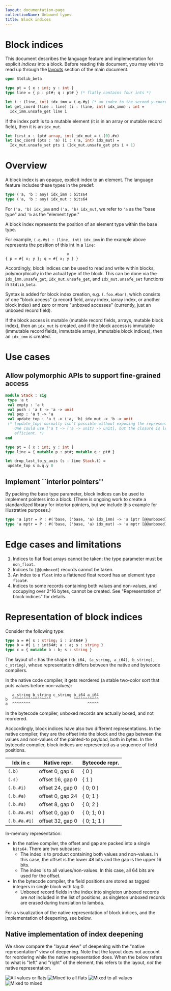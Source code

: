 ```yaml
---
layout: documentation-page
collectionName: Unboxed types
title: Block indices
---
```


# Block indices

This document describes the language feature and implementation for explicit
_indices_ into a block. Before reading this document, you may wish to read up
through the [layouts](../intro#layouts) section of the main document.

```ocaml
open Stdlib_beta

type pt = { x : int; y : int }
type line = { p : pt#; q : pt# } (* flatly contains four ints *)

let i : (line, int) idx_imm = (.q.#y) (* an index to the second y-coord of a line *)
let get_coord (line : line) (i : (line, int) idx_imm) : int =
  Idx_imm.unsafe_get line i
```

If the index path is to a mutable element (it is in an array or mutable record
field), then it is an `idx_mut`.

```ocaml
let first_x : (pt# array, int) idx_mut = (.(0).#x)
let inc_coord (pts : 'a) (i : ('a, int) idx_mut) =
  Idx_mut.unsafe_set pts i (Idx_mut.unsafe_get pts i + 1)
```

# Overview

A block index is an opaque, explicit index to an element. The language feature
includes these types in the predef:

```ocaml
type ('a, 'b : any) idx_imm : bits64
type ('a, 'b : any) idx_mut : bits64
```

For `('a, 'b) idx_imm` and `('a, 'b) idx_mut`, we refer to `'a` as the "base
type" and `'b` as the "element type."

A block index represents the position of an element type within the base type.

For example, `(.q.#y) : (line, int) idx_imm` in the example above represents
the position of this int in a `line`:
```
                           v
{ p = #{ x; y }; q = #{ x; y } }
```


Accordingly, block indices can be used to read and write within blocks,
polymorphically in the actual type of the block. This can be done via the
`Idx_imm.unsafe_get`, `Idx_mut.unsafe_get`, and `Idx_mut.unsafe_set` functions
in `Stdlib_beta`.

Syntax is added for block index creation, e.g. `(.foo.#bar)`, which consists of
one "block access" (a record field, array index, iarray index, or another block
index) and zero or more "unboxed accesses" (currently, just an unboxed record
field).

If the block access is mutable (mutable record fields, arrays, mutable block
index), then an `idx_mut` is created, and if the block access is immutable
(immutable record fields, immutable arrays, immutable block indices), then an
`idx_imm` is created.

# Use cases

## Allow polymorphic APIs to support fine-grained access

```ocaml
module Stack : sig
 type 'a t
 val empty : 'a t
 val push : 'a t -> 'a -> unit
 val pop : 'a t -> 'a
 val update_top : 'a t -> ('a, 'b) idx_mut -> 'b -> unit
 (* [update_top] normally isn't possible without exposing the representation.
    One could use ['a t -> ('a -> unit) -> unit], but the closure is less
    efficient. *)
end

type pt = { x : int; y : int }
type line = { mutable p : pt#; mutable q : pt# }

let drop_last_to_y_axis (s : line Stack.t) =
 update_top s &.q.y 0
```

## Implement ``interior pointers''

By packing the base type parameter, block indices can be used to implement
pointers into a block. (There is ongoing work to create a standardized library
for interior pointers, but we include this example for illustrative purposes.)

```ocaml
type 'a iptr = P : #('base, ('base, 'a) idx_imm) -> 'a iptr [@@unboxed]
type 'a mptr = P : #('base, ('base, 'a) idx_mut) -> 'a mptr [@@unboxed]
```

# Edge cases and limitations

1. Indices to flat float arrays cannot be taken: the type parameter must be
   `non_float`.
2. Indices to `[@@unboxed]` records cannot be taken.
3. An index to a `float` into a flattened float record has an element type
   `float#`.
4. Indices to some records containing both values and non-values, and occupying
   over 2^16 bytes, cannot be created. See "Representation of block indices" for
   details.

# Representation of block indices

Consider the following type:

```ocaml
type a = #{ s : string; i : int64# }
type b = #{ i : int64#; a : a; s : string }
type c = { mutable b : b; s : string }
```
The layout of `c` has the shape
`((b_i64, (a_string, a_i64), b_string), c_string)`,
whose representation differs between the native and bytecode compilers.

In the native code compiler, it gets reordered (a stable two-color sort that
puts values before non-values):
```
   a_string b_string c_string b_i64 a_i64
b  ^^^^^^^^^^^^^^^^^          ^^^^^^^^^^^
a  ^^^^^^^^                         ^^^^^
```

In the bytecode compiler, unboxed records are actually boxed, and not
reordered.

Acccordingly, block indices have also two different representations. In the
native compiler, they are the offset into the block and the gap between the
values and non-values of the pointed-to payload, both in bytes. In the
bytecode compiler, block indices are represented as a sequence of field
positions.

| Idx in `c` | Native repr. | Bytecode repr. |
|------------|--------------|----------------|
| `(.b)` | offset 0, gap 8 | { 0 } |
| `(.s)` | offset 16, gap 0 | { 1 } |
| `(.b.#i)` | offset 24, gap 0 | { 0; 0 } |
| `(.b.#a)` | offset 0, gap 24 | { 0; 1 } |
| `(.b.#s)` | offset 8, gap 0 | { 0; 2 } |
| `(.b.#a.#s)` | offset 0, gap 0 | { 0; 1; 0 } |
| `(.b.#a.#i)` | offset 32, gap 0 | { 0; 1; 1 } |


In-memory representation:
- In the native compiler, the offset and gap are packed into
  a single `bits64`. There are two subcases:
  * The index is to product containing both values and non-values. In this
    case, the offset is the lower 48 bits and the gap is the upper 16 bits.
  * The index is to all values/non-values. In this case, all 64 bits are used
    for the offset.
- In the bytecode compiler, the field positions are stored as tagged integers
  in single block with tag 0.
  * Unboxed record fields in the index into singleton unboxed records are
    _not_ included in the list of positions, as singleton unboxed records are
    erased during translation to lambda.

For a visualization of the native representation of block indices, and the
implementation of deepening, see below.

## Native implementation of index deepening

We show compare the "layout view" of deepening with the "native representation"
view of deepening. Note that the layout does not account for reordering while
the native representation does. When the below refers to what is "left" and
"right" of the element, this refers to the layout, *not* the native
representation.

![All values or flats](assets/all_values_or_flats.png)
![Mixed to all flats](assets/mixed_to_all_flats.png)
![Mixed to all values](assets/mixed_to_all_values.png)
![Mixed to mixed](assets/mixed_to_mixed.png)
